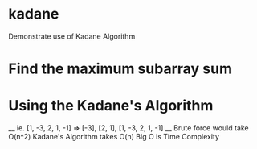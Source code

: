 # kadane
Demonstrate use of Kadane Algorithm

# Find the maximum subarray sum
# Using the Kadane's Algorithm
__ ie. [1, -3, 2, 1, -1] => [-3], [2, 1], [1, -3, 2, 1, -1] __
Brute force would take O(n^2)
Kadane's Algorithm takes O(n)
Big O is Time Complexity
